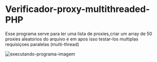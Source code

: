 # Verificador-proxy-multithreaded-PHP

Esse programa serve para ler uma lista de proxies,criar um array de 50 proxies aleatorios do arquivo e em apos isso testar-los multiplas requisiçoes paralelas (multi-thread)

![executando-programa-imagem](https://i.imgur.com/e2O2Y9m.png)
